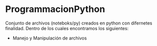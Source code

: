 # ProgrammacionPython
Conjunto de archivos (noteboks/py) creados en python con difernetes finalidad. Dentro de los cuales encontramos los siguientes:
* Manejo y Manipulación de archivos
